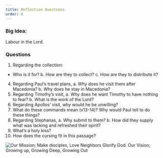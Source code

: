 ```yaml
---
title: Reflection Questions
order: 6
---
```


### Big Idea: 
Labour in the Lord.  

### Questions
1. Regarding the collection:
  - Who is it for?
  b. How are they to collect? 
c.     How are they to distribute it? 
4. Regarding Paul’s travel plans, 
a.     Why does he visit them after Macedonia? 
b.    Why does he stay in Macedonia? 
3. Regarding Timothy’s visit, 
a.     Why does he want Timothy to have nothing to fear? 
b.    What is the work of the Lord? 
4. Regarding Apollos’ visit, why would he be unwilling? 
5. What do these commands mean (v13-14)? Why would Paul tell to do these things? 
6. Regarding Stephanas, 
a.     Why submit to them? 
b.    How did they supply what was lacking and refreshed their spirit? 
7. What’s a holy kiss? 
8. How does the cursing fit in this passage? 
 



![Our Mission; Make disciples, Love Neighbors Glorify God. Our Vision; Growing up, Growing Deep, Growing Out](https://raw.githubusercontent.com/stgeorgeshurstville/bulletin/main/images/upload.JPG)
